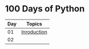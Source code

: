 # 100 Days of Python
| Day | Topics                                                    |
|-----|:---------------------------------------------------------:|
| 01  | [Inroduction](./README.md)
| 02  | 

